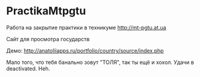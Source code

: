 # PractikaMtpgtu

Работа на закрытие практики в техникуме http://mt-pgtu.at.ua

Сайт для просмотра государств


Демо: http://anatoliiapps.ru/portfolio/country/source/index.php


Мало того, что тебя банально зовут "ТОЛЯ", так ты ещё и хохол.
Удачи в deactivated. Heh.
